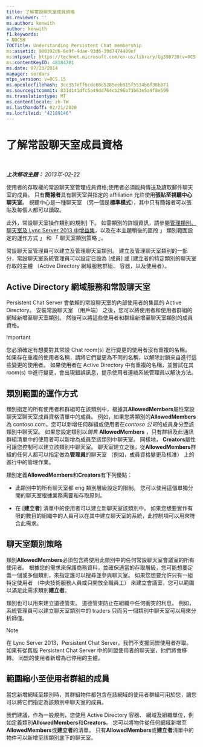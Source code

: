 ```yaml
---
title: 了解常設聊天室成員資格
ms.reviewer: ''
ms.author: kenwith
author: kenwith
f1.keywords:
- NOCSH
TOCTitle: Understanding Persistent Chat membership
ms:assetid: 900392d6-6e9f-4dae-93d6-39d7474409ef
ms:mtpsurl: https://technet.microsoft.com/en-us/library/Gg398730(v=OCS.15)
ms:contentKeyID: 48184781
ms.date: 07/23/2014
manager: serdars
mtps_version: v=OCS.15
ms.openlocfilehash: 3cc357eff6cdc68c5285eeb915f5534b6f38b871
ms.sourcegitcommit: 831d141dfc5a49dd764cb296b73b63e5a9f8e599
ms.translationtype: MT
ms.contentlocale: zh-TW
ms.lasthandoff: 02/21/2020
ms.locfileid: "42189146"
---
```

<div data-xmlns="http://www.w3.org/1999/xhtml">

<div class="topic" data-xmlns="http://www.w3.org/1999/xhtml" data-msxsl="urn:schemas-microsoft-com:xslt" data-cs="https://msdn.microsoft.com/">

<div data-asp="https://msdn2.microsoft.com/asp">

# <a name="understanding-persistent-chat-membership"></a>了解常設聊天室成員資格

</div>

<div id="mainSection">

<div id="mainBody">

<span> </span>

_**上次修改主題：** 2013年-02-22_

使用者的存取權的常設聊天室管理成員資格;使用者必須能夠傳送及讀取郵件聊天室的成員。 只有**簡報者**具有聊天室與指定的 affiliation 允許使用**張貼至視聽中心聊天室**。 視聽中心是一種聊天室 （另一個是**標準模式**），其中只有簡報者可以張貼及每個人都可以讀取。

此外，常設聊天室操作類別的規則] 下。 如需類別的詳細資訊，請參閱[管理類別、 聊天室及 Lync Server 2013 中增益集](lync-server-2013-managing-categories-rooms-and-add-ins.md)，以及在本主題稍後的區段 」 類別範圍設定的運作方式 」 和 「 聊天室類別策略 」。

常設聊天室管理員可以建立及管理聊天室類別。 建立及管理聊天室類別的一部分，常設聊天室系統管理員可以設定已設為 [成員] 或 [建立者的特定類別的聊天室存取的主體 （Active Directory 網域服務群組、 容器，以及使用者）。

<div>

## <a name="active-directory-domain-services-and-persistent-chat"></a>Active Directory 網域服務和常設聊天室

Persistent Chat Server 會依賴的常設聊天室的內部使用者的集區的 Active Directory。 安裝常設聊天室 （用戶端） 之後，您可以將使用者和使用者群組的網域新增至聊天室類別。 然後可以將這些使用者和群組新增至聊天室類別的成員資格。

<div>


> [!IMPORTANT]  
> 您必須確定有想要對其常設 Chat room(s) 進行變更的使用者沒有重複的名稱。 如果存在重複的使用者名稱，請將它們變更為不同的名稱，以解除封鎖來自進行這些變更的使用者。 如果使用者在 Active Directory 中有重複的名稱，並嘗試在其 room(s) 中進行變更，會出現錯誤訊息，提示使用者連絡系統管理員以解決方法。



</div>

</div>

<div>

## <a name="how-category-scoping-works"></a>類別範圍的運作方式

類別指定的所有使用者和群組可在該類別中，根據其**AllowedMembers**屬性常設聊天室聊天室成員資格清單中的成員。 例如，如果您將類別的**AllowedMembers**為 contoso.com，您可以新增任何群組或使用者在*contoso 公司*的成員身分至該類別中聊天室。 如果您設定類別以*銷售* **AllowedMembers** ，只有群組及此通訊群組清單中的使用者可以新增為成員至該類別中聊天室。 同樣地， **Creators**屬性可讓您控制可以建立該類別中聊天室。 聊天室建立之後，從**AllowedMembers**群組的任何人都可以指定做為**管理員**的聊天室 （例如，成員資格變更及核准） 上的進行中的管理作業。

類別定義**AllowedMembers**和**Creators**有下列優點：

  - 此類別中的所有聊天室都 eng 類別層級設定的限制。 您可以使用這個單獨分開的聊天室根據業務需要和存取原則。

  - 在 [**建立者**] 清單中的使用者可以建立新聊天室該類別中。 如果您想要實作有限的數目的組織中的人員可以在其中建立聊天室的系統，此控制項可以用來符合此需求。

</div>

<div>

## <a name="room-category-strategies"></a>聊天室類別策略

類別**AllowedMembers**必須包含將使用此類別中的任何常設聊天室會議室的所有使用者。 根據您的需求來保護商務資料，並確保適當的存取層級，您可能想要定義一個或多個類別，來指定誰可以搜尋並參與聊天室。 如果您想要允許只有一組特定使用者 （中央技術服務人員或只開放全職員工） 來建立會議室，您可以範圍以滿足此需求類別**建立者**。

類別也可以用來建立道德管束。 道德管束防止在組織中任何衝突的利息。 例如，系統管理員可以建立聊天室類別中的 traders 只而另一個類別中聊天室可以用來分析師僅。

<div>


> [!NOTE]  
> 在 Lync Server 2013，Persistent Chat Server，我們不支援同盟使用者存取。 如果有從舊版 Persistent Chat Server 中的同盟使用者的聊天室，他們將會移轉。 同盟的使用者新增為已停用的主體。



</div>

</div>

<div>

## <a name="narrowing-the-members-to-user-groups"></a>範圍縮小至使用者群組的成員

當您新增網域至類別時，其群組物件都包含在該網域的使用者群組可用於您，讓您可以將它們指定為該類別中聊天室的成員。

我們建議，作為一般規則，您使用 Active Directory 容器、 網域及組織單位，例如定義類別**AllowedMembers**和**Creators**。 您可以將物件從任何網域新增至**AllowedMembers**或**建立者**的清單。 只有**AllowedMembers**或**建立者**清單中的物件可以新增至該類別底下的聊天室。

</div>

</div>

<span> </span>

</div>

</div>

</div>

